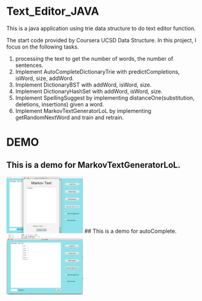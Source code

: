 # Text_Editor_JAVA
This is a java application using trie data structure to do text editor function.

The start code provided by Coursera UCSD Data Structure.
In this project, I focus on the following tasks.

1. processing the text to get the number of words, the number of sentences.
2. Implement AutoCompleteDictionaryTrie with predictCompletions, isWord, size, addWord.
3. Implement DictionaryBST with addWord, isWord, size.
4. Implement DictionaryHashSet with addWord, isWord, size.
5. Implement SpellingSuggest by implementing distanceOne(substitution, deletions, insertions) given a word.
6. Implement MarkovTextGeneratorLoL by implementing getRandomNextWord and train and retrain.

# DEMO

## This is a demo for MarkovTextGeneratorLoL.
<img src="demo_MarkovGeneratingText.png" alt="Drawing" style="width: 200px;"/>
## This is a demo for autoComplete.
<img src="demo_autoComplete.png" alt="Drawing" style="width: 200px;"/>
